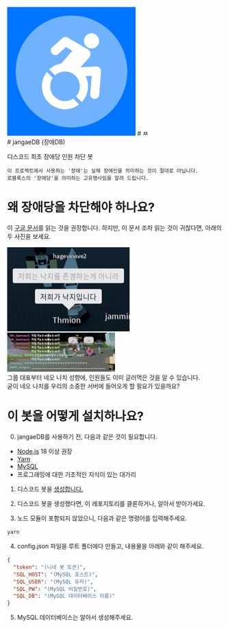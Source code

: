 <img src="./icon.png" width="300px" height="300px" title="jangaeDB"/>
# ㅉ
<br/>
# jangaeDB (장애DB)

디스코드 최초 장애당 인원 차단 봇

```
이 프로젝트에서 사용하는 '장애'는 실제 장애인을 의미하는 것이 절대로 아닙니다.
로블록스의 '장애당'을 의미하는 고유명사임을 알려 드립니다.
```

# 왜 장애당을 차단해야 하나요?

이 <a href="https://docs.google.com/document/d/1k1xYTbQ4CUO6p1TLF1QqKTiED75GJv1BldChjbwZDNQ/edit">구글 문서</a>를 읽는 것을 권장합니다.
하지만, 이 문서 조차 읽는 것이 귀찮다면, 아래의 두 사진을 보세요.

<img src="./nazi.png" title="nazi1"/>
<img src="./nazi.jpg" title="nazi2" width="50%"/><br/>
그룹 대표부터 네오 나치 성향에, 인원들도 이미 글러먹은 것을 알 수 있습니다.<br/>
굳이 네오 나치를 우리의 소중한 서버에 들어오게 할 필요가 있을까요?

# 이 봇을 어떻게 설치하나요?

0. jangaeDB를 사용하기 전, 다음과 같은 것이 필요합니다.
<ul>
<li><a href="https://nodejs.org/ko" target="_blank">Node.js</a> 18 이상 권장</li>
<li><a href="https://yarnpkg.com/getting-started/install" target="_blank">Yarn</a></li>
<li><a href="https://dev.mysql.com/downloads/" target="_blank">MySQL</a></li>

<li>프로그래밍에 대한 기초적인 지식이 있는 대가리</li>
</ul>

1. 디스코드 봇을 <a href="https://discord.com/developers/applications">생성합니다.</a>

2. 디스코드 봇을 생성했다면, 이 레포지토리를 클론하거나, 알아서 받아가세요.

3. 노드 모듈이 포함되지 않았으니, 다음과 같은 명령어를 입력해주세요.

```bash
yarn
```

4. config.json 파일을 루트 폴더에다 만들고, 내용물을 아래와 같이 해주세요.

```json
{
  "token": "(니네 봇 토큰)",
  "SQL_HOST": "(MySQL 호스트)",
  "SQL_USER": "(MySQL 유저)",
  "SQL_PW": "(MySQL 비밀번호)",
  "SQL_DB": "(MySQL 데이터베이스 이름)"
}
```

5. MySQL 데이터베이스는 알아서 생성해주세요.
